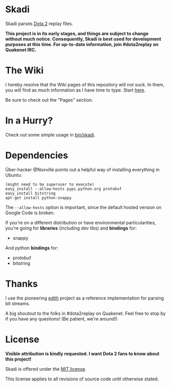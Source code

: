 Skadi
=====

Skadi parses [Dota 2](http://www.dota2.com) replay files.

**This project is in its early stages, and things are subject to change without much notice. Consequently, Skadi is best used for development purposes at this time. For up-to-date information, join #dota2replay on Quakenet IRC.**


The Wiki
========

I hereby resolve that the Wiki pages of this repository will not suck. In them, you will find as much information as I have time to type. Start [here](https://github.com/onethirtyfive/skadi/wiki/Skadi:-More-Than-You-Ever-Wanted-to-Know).

Be sure to check out the "Pages" section.


In a Hurry?
===========

Check out some simple usage in [bin/skadi](https://github.com/onethirtyfive/skadi/blob/master/bin/skadi).


Dependencies
============

Über-hacker @Noxville points out a helpful way of installing everything in Ubuntu:

    (might need to be superuser to execute)
    easy_install --allow-hosts pypi.python.org protobuf
    easy_install bitstring 
    apt-get install python-snappy

The `--allow-hosts` option is important, since the default hosted version on Google Code is broken.

If you're on a different distribution or have environmental particularities, you're going for **libraries** (including dev libs) and **bindings** for:

* snappy

And python **bindings** for:

* protobuf
* bitstring


Thanks
======

I use the pioneering [edith](https://github.com/dschleck/edith) project as a reference implementation for parsing bit streams.

A big shoutout to the folks in #dota2replay on Quakenet. Feel free to stop by if you have any questions! (Be patient, we're around!)


License
=======

**Visible attribution is kindly requested. I want Dota 2 fans to know about this project!**

Skadi is offered under the [MIT license](https://github.com/onethirtyfive/skadi/blob/master/LICENSE).

This license applies to all revisions of source code until otherwise stated.
